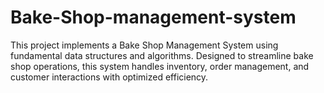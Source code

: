 # Bake-Shop-management-system
This project implements a Bake Shop Management System using fundamental data structures and algorithms. Designed to streamline bake shop operations, this system handles inventory, order management, and customer interactions with optimized efficiency.
